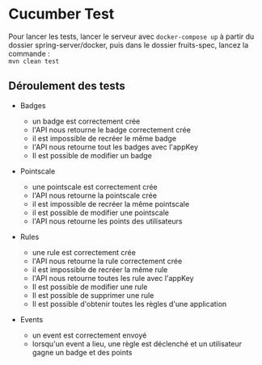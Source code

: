 # Cucumber Test
  
Pour lancer les tests, lancer le serveur avec `docker-compose up` à partir du dossier spring-server/docker, puis dans le dossier fruits-spec, lancez la commande :  
`mvn clean test`
  
## Déroulement des tests
  - Badges
    - un badge est correctement crée
    - l'API nous retourne le badge correctement crée
    - il est impossible de recréer le même badge
    - l'API nous retourne tout les badges avec l'appKey
    - Il est possible de modifier un badge
  
  - Pointscale
    - une pointscale est correctement crée
    - l'API nous retourne la pointscale crée
    - il est impossible de recréer la même pointscale
    - il est possible de modifier une pointscale
    - l'API nous retourne les points des utilisateurs
  
  - Rules
    - une rule est correctement crée
    - l'API nous retourne la rule correctement crée
    - il est impossible de recréer la même rule
    - l'API nous retourne toutes les rule avec l'appKey
    - Il est possible de modifier une rule
    - Il est possible de supprimer une rule
    - Il est possible d'obtenir toutes les règles d'une application
    
  - Events
    - un event est correctement envoyé
    - lorsqu'un event a lieu, une règle est déclenché et un utilisateur gagne un badge et des points
